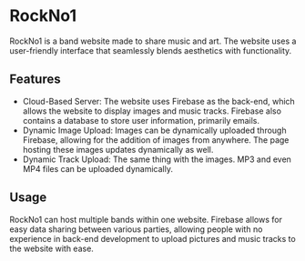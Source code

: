 # RockNo1
RockNo1 is a band website made to share music and art. The website uses a user-friendly interface that seamlessly blends aesthetics with functionality.

## Features
- Cloud-Based Server: The website uses Firebase as the back-end, which allows the website to display images and music tracks. Firebase also contains a database to store user information, primarily emails.
- Dynamic Image Upload: Images can be dynamically uploaded through Firebase, allowing for the addition of images from anywhere. The page hosting these images updates dynamically as well.
- Dynamic Track Upload: The same thing with the images. MP3 and even MP4 files can be uploaded dynamically.

## Usage
RockNo1 can host multiple bands within one website. Firebase allows for easy data sharing between various parties, allowing people with no experience in back-end development to upload pictures and music tracks to the website with ease. 
